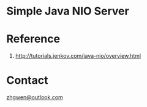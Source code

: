 # Simple Java NIO Server

Reference
============
1. http://tutorials.jenkov.com/java-nio/overview.html

Contact
============
zhgwen@outlook.com
